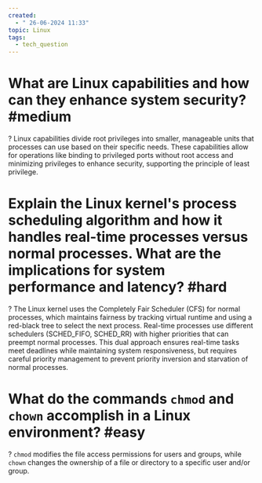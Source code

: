 ```yaml
---
created:
  - " 26-06-2024 11:33"
topic: Linux
tags:
  - tech_question
---
```

# What are Linux capabilities and how can they enhance system security? #medium
?
Linux capabilities divide root privileges into smaller, manageable units that processes can use based on their specific needs. These capabilities allow for operations like binding to privileged ports without root access and minimizing privileges to enhance security, supporting the principle of least privilege.
# Explain the Linux kernel's process scheduling algorithm and how it handles real-time processes versus normal processes. What are the implications for system performance and latency? #hard
?
The Linux kernel uses the Completely Fair Scheduler (CFS) for normal processes, which maintains fairness by tracking virtual runtime and using a red-black tree to select the next process. Real-time processes use different schedulers (SCHED_FIFO, SCHED_RR) with higher priorities that can preempt normal processes. This dual approach ensures real-time tasks meet deadlines while maintaining system responsiveness, but requires careful priority management to prevent priority inversion and starvation of normal processes.
# What do the commands `chmod` and `chown` accomplish in a Linux environment? #easy
?
`chmod` modifies the file access permissions for users and groups, while `chown` changes the ownership of a file or directory to a specific user and/or group.